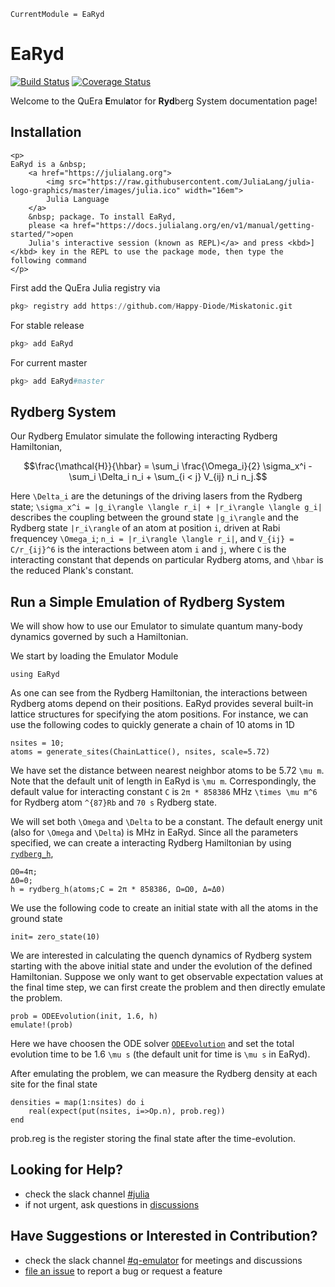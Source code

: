 ```@meta
CurrentModule = EaRyd
```

# EaRyd

[![Build Status](https://github.com/Happy-Diode/EaRyd.jl/workflows/CI/badge.svg)](https://github.com/Happy-Diode/EaRyd.jl/actions)
[![Coverage Status](https://coveralls.io/repos/github/Happy-Diode/EaRyd.jl/badge.svg?branch=master&t=p1FNvJ)](https://coveralls.io/github/Happy-Diode/EaRyd.jl?branch=master)

Welcome to the QuEra **E**mul**a**tor for **Ryd**berg System documentation page!

## Installation

```@raw html
<p>
EaRyd is a &nbsp;
    <a href="https://julialang.org">
        <img src="https://raw.githubusercontent.com/JuliaLang/julia-logo-graphics/master/images/julia.ico" width="16em">
        Julia Language
    </a>
    &nbsp; package. To install EaRyd,
    please <a href="https://docs.julialang.org/en/v1/manual/getting-started/">open
    Julia's interactive session (known as REPL)</a> and press <kbd>]</kbd> key in the REPL to use the package mode, then type the following command
</p>
```

First add the QuEra Julia registry via

```julia
pkg> registry add https://github.com/Happy-Diode/Miskatonic.git
```

For stable release

```julia
pkg> add EaRyd
```

For current master

```julia
pkg> add EaRyd#master
```

## Rydberg System

Our Rydberg Emulator simulate the following interacting Rydberg Hamiltonian, 

```math
\frac{\mathcal{H}}{\hbar} = \sum_i \frac{\Omega_i}{2} \sigma_x^i - \sum_i \Delta_i n_i + \sum_{i < j} V_{ij} n_i n_j.
```

Here ``\Delta_i`` are the detunings of the driving lasers from the Rydberg state;  ``\sigma_x^i = |g_i\rangle \langle r_i| + |r_i\rangle \langle g_i|`` describes the coupling between the ground state ``|g_i\rangle`` and the Rydberg state ``|r_i\rangle`` of an atom at position ``i``, driven at Rabi frequencey ``\Omega_i``;  ``n_i = |r_i\rangle \langle r_i|``, and ``V_{ij} = C/r_{ij}^6`` is the interactions between atom ``i`` and ``j``, where ``C`` is the interacting constant that depends on particular Rydberg atoms, and ``\hbar`` is the reduced Plank's constant. 

## Run a Simple Emulation of Rydberg System

We will show how to use our Emulator to simulate quantum many-body dynamics governed by such a Hamiltonian. 

We start by loading the Emulator Module

```@repl quick-start
using EaRyd
```

As one can see from the Rydberg Hamiltonian, the interactions between Rydberg atoms depend on their positions. EaRyd provides several built-in lattice structures for specifying the atom positions. For instance, we can use the following codes to quickly generate a chain of 10 atoms in 1D 

```@repl quick-start
nsites = 10;
atoms = generate_sites(ChainLattice(), nsites, scale=5.72)
```
We have set the distance between nearest neighbor atoms to be 5.72 ``\mu m``. Note that the default unit of length in EaRyd is ``\mu m``. Correspondingly, the default value for interacting constant ``C`` is ``2π * 858386`` MHz ``\times \mu m^6`` for Rydberg atom ``^{87}Rb`` and ``70 s`` Rydberg state. 

We will set both ``\Omega`` and ``\Delta`` to be a constant. The default energy unit (also for ``\Omega`` and ``\Delta``) is MHz in EaRyd. Since all the parameters specified, we can create a interacting Rydberg Hamiltonian by using [`rydberg_h`](@ref), 

```@repl quick-start
Ω0=4π;
Δ0=0;
h = rydberg_h(atoms;C = 2π * 858386, Ω=Ω0, Δ=Δ0)
```

We use the following code to create an initial state with all the atoms in the ground state 

```@repl quick-start
init= zero_state(10)
```

We are interested in calculating the quench dynamics of Rydberg system starting with the above initial state and under the evolution of the defined Hamiltonian. Suppose we only want to get observable expectation values at the final time step, we can first create the problem and then directly emulate the problem.

```@repl quick-start
prob = ODEEvolution(init, 1.6, h)
emulate!(prob)
```
Here we have choosen the ODE solver [`ODEEvolution`](@ref) and set the total evolution time to be 1.6 ``\mu s`` (the default unit for time is ``\mu s`` in EaRyd). 

After emulating the problem, we can measure the Rydberg density at each site for the final state 

```@repl quick-start
densities = map(1:nsites) do i
    real(expect(put(nsites, i=>Op.n), prob.reg))
end
```
prob.reg is the register storing the final state after the time-evolution. 


## Looking for Help?

- check the slack channel [#julia](https://quera-workspace.slack.com/archives/C011C12GXRD)
- if not urgent, ask questions in [discussions](https://github.com/Happy-Diode/EaRyd.jl/discussions)

## Have Suggestions or Interested in Contribution?

- check the slack channel [#q-emulator](https://quera-workspace.slack.com/archives/C01MKUATZRD) for meetings and discussions
- [file an issue](https://github.com/Happy-Diode/EaRyd.jl/issues/new) to report a bug or request a feature
